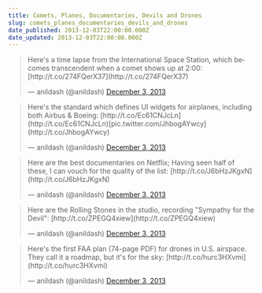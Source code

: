 ```yaml
---
title: Comets, Planes, Documentaries, Devils and Drones
slug: comets_planes_documentaries_devils_and_drones
date_published: 2013-12-03T22:00:00.000Z
date_updated: 2013-12-03T22:00:00.000Z
---
```



<script async src="https://platform.twitter.com/widgets.js" charset="utf-8"></script>

<blockquote class="twitter-tweet" data-dnt="true" data-theme="dark"><p lang="en" dir="ltr">Here's a time lapse from the International Space Station, which becomes transcendent when a comet shows up at 2:00: [http://t.co/274FQerX37](http://t.co/274FQerX37)</p>&mdash; anildash (@anildash) <a href="https://twitter.com/anildash/statuses/407983885717618688">December 3, 2013</a></blockquote>

<blockquote class="twitter-tweet" data-dnt="true" data-theme="dark"><p lang="en" dir="ltr">Here's the standard which defines UI widgets for airplanes, including both Airbus & Boeing: [http://t.co/Ec61CNJcLn](http://t.co/Ec61CNJcLn)[pic.twitter.com/JhbogAYwcy](http://t.co/JhbogAYwcy)</p>&mdash; anildash (@anildash) <a href="https://twitter.com/anildash/statuses/407983925886468096">December 3, 2013</a></blockquote>

<blockquote class="twitter-tweet" data-dnt="true" data-theme="dark"><p lang="en" dir="ltr">Here are the best documentaries on Netflix; Having seen half of these, I can vouch for the quality of the list: [http://t.co/J6bHzJKgxN](http://t.co/J6bHzJKgxN)</p>&mdash; anildash (@anildash) <a href="https://twitter.com/anildash/statuses/407983959914872833">December 3, 2013</a></blockquote>

<blockquote class="twitter-tweet" data-dnt="true" data-theme="dark"><p lang="en" dir="ltr">Here are the Rolling Stones in the studio, recording "Sympathy for the Devil": [http://t.co/ZPEGQ4xiew](http://t.co/ZPEGQ4xiew)</p>&mdash; anildash (@anildash) <a href="https://twitter.com/anildash/statuses/407983995532886017">December 3, 2013</a></blockquote>

<blockquote class="twitter-tweet" data-dnt="true" data-theme="dark"><p lang="en" dir="ltr">Here's the first FAA plan (74-page PDF) for drones in U.S. airspace. They call it a roadmap, but it's for the sky: [http://t.co/hurc3HXvmi](http://t.co/hurc3HXvmi)</p>&mdash; anildash (@anildash) <a href="https://twitter.com/anildash/statuses/407984892883271681">December 3, 2013</a></blockquote>

